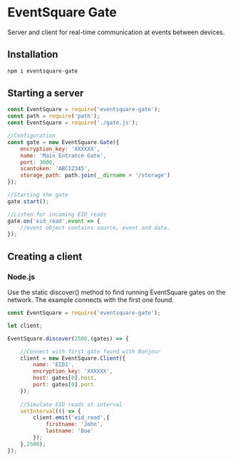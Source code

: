 # EventSquare Gate

Server and client for real-time communication at events between devices.

## Installation

```js
npm i eventsquare-gate
```

## Starting a server

```js
const EventSquare = require('eventsquare-gate');
const path = require('path');
const EventSquare = require('./gate.js');

//Configuration
const gate = new EventSquare.Gate({
    encryption_key: 'XXXXXX',
    name: 'Main Entrance Gate',
    port: 3000,
    scantoken: 'ABC12345',
    storage_path: path.join(__dirname + '/storage')
});

//Starting the gate
gate.start();

//Listen for incoming EID reads
gate.on('eid_read',event => {
    //event object contains source, event and data.
});

```

## Creating a client

### Node.js

Use the static discover() method to find running EventSquare gates on the network. The example connects with the first one found.

```js
const EventSquare = require('eventsquare-gate');

let client;

EventSquare.discover(2500,(gates) => {

	//Connect with first gate found with Bonjour
    client = new EventSquare.Client({
        name: 'EID1',
        encryption_key: 'XXXXXX',
        host: gates[0].host,
        port: gates[0].port
    });
    
    //Simulate EID reads at interval
    setInterval(() => {
        client.emit('eid_read',{
            firstname: 'John',
            lastname: 'Doe'
        });
    },2500);
});
```